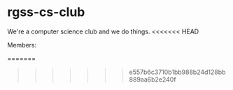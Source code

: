# rgss-cs-club
We're a computer science club and we do things.
<<<<<<< HEAD

Members:

=======
>>>>>>> e557b6c3710b1bb988b24d128bb889aa6b2e240f
